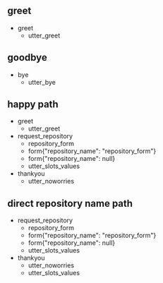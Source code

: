 ## greet
* greet
  - utter_greet

## goodbye
* bye
  - utter_bye

## happy path
* greet
    - utter_greet
* request_repository
    - repository_form
    - form{"repository_name": "repository_form"}
    - form{"repository_name": null}
    - utter_slots_values
* thankyou
    - utter_noworries
    
## direct repository name path
* request_repository
    - repository_form
    - form{"repository_name": "repository_form"}
    - form{"repository_name": null}
    - utter_slots_values
* thankyou
    - utter_noworries
    - utter_slots_values